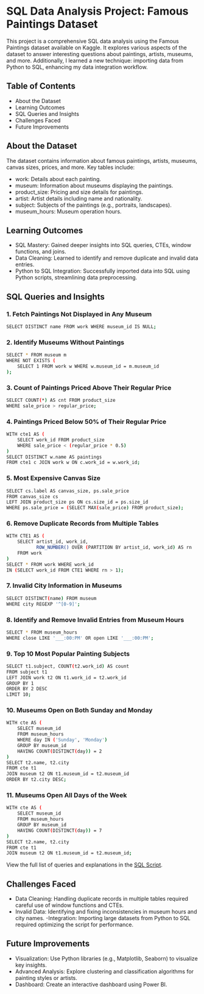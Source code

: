 # SQL Data Analysis Project: Famous Paintings Dataset
This project is a comprehensive SQL data analysis using the Famous Paintings dataset available on Kaggle. It explores various aspects of the dataset to answer interesting questions about paintings, artists, museums, and more. Additionally, I learned a new technique: importing data from Python to SQL, enhancing my data integration workflow.

## Table of Contents
- About the Dataset
- Learning Outcomes
- SQL Queries and Insights
- Challenges Faced
- Future Improvements

## About the Dataset
The dataset contains information about famous paintings, artists, museums, canvas sizes, prices, and more. Key tables include:
- work: Details about each painting.
- museum: Information about museums displaying the paintings.
- product_size: Pricing and size details for paintings.
- artist: Artist details including name and nationality.
- subject: Subjects of the paintings (e.g., portraits, landscapes).
- museum_hours: Museum operation hours.

## Learning Outcomes
- SQL Mastery: Gained deeper insights into SQL queries, CTEs, window functions, and joins.
- Data Cleaning: Learned to identify and remove duplicate and invalid data entries.
- Python to SQL Integration: Successfully imported data into SQL using Python scripts, streamlining data preprocessing.

## SQL Queries and Insights

### 1. Fetch Paintings Not Displayed in Any Museum

```sh
SELECT DISTINCT name FROM work WHERE museum_id IS NULL;
```
### 2. Identify Museums Without Paintings

```sh
SELECT * FROM museum m
WHERE NOT EXISTS (
    SELECT 1 FROM work w WHERE w.museum_id = m.museum_id
);
```

### 3. Count of Paintings Priced Above Their Regular Price
```sh
SELECT COUNT(*) AS cnt FROM product_size
WHERE sale_price > regular_price;
```

### 4. Paintings Priced Below 50% of Their Regular Price
```sh
WITH cte1 AS (
    SELECT work_id FROM product_size
    WHERE sale_price < (regular_price * 0.5)
)
SELECT DISTINCT w.name AS paintings 
FROM cte1 c JOIN work w ON c.work_id = w.work_id;
```

### 5. Most Expensive Canvas Size
```sh
SELECT cs.label AS canvas_size, ps.sale_price
FROM canvas_size cs 
LEFT JOIN product_size ps ON cs.size_id = ps.size_id
WHERE ps.sale_price = (SELECT MAX(sale_price) FROM product_size);
```

### 6. Remove Duplicate Records from Multiple Tables
```sh
WITH CTE1 AS (
    SELECT artist_id, work_id, 
           ROW_NUMBER() OVER (PARTITION BY artist_id, work_id) AS rn 
    FROM work
)
SELECT * FROM work WHERE work_id 
IN (SELECT work_id FROM CTE1 WHERE rn > 1);
```

### 7. Invalid City Information in Museums
```sh
SELECT DISTINCT(name) FROM museum
WHERE city REGEXP '^[0-9]';
```

### 8. Identify and Remove Invalid Entries from Museum Hours
```sh
SELECT * FROM museum_hours 
WHERE close LIKE '___:00:PM' OR open LIKE '___:00:PM';
```

### 9. Top 10 Most Popular Painting Subjects
```sh
SELECT t1.subject, COUNT(t2.work_id) AS count
FROM subject t1 
LEFT JOIN work t2 ON t1.work_id = t2.work_id
GROUP BY 1
ORDER BY 2 DESC
LIMIT 10;
```

### 10. Museums Open on Both Sunday and Monday
```sh
WITH cte AS (
    SELECT museum_id 
    FROM museum_hours 
    WHERE day IN ('Sunday', 'Monday')
    GROUP BY museum_id
    HAVING COUNT(DISTINCT(day)) = 2
)
SELECT t2.name, t2.city 
FROM cte t1 
JOIN museum t2 ON t1.museum_id = t2.museum_id 
ORDER BY t2.city DESC;
```

### 11. Museums Open All Days of the Week
```sh
WITH cte AS (
    SELECT museum_id 
    FROM museum_hours 
    GROUP BY museum_id
    HAVING COUNT(DISTINCT(day)) = 7
)
SELECT t2.name, t2.city 
FROM cte t1 
JOIN museum t2 ON t1.museum_id = t2.museum_id;
```
View the full list of queries and explanations in the [SQL Script]().

## Challenges Faced
- Data Cleaning: Handling duplicate records in multiple tables required careful use of window functions and CTEs.
- Invalid Data: Identifying and fixing inconsistencies in museum hours and city names.
-Integration: Importing large datasets from Python to SQL required optimizing the script for performance.

## Future Improvements
- Visualization: Use Python libraries (e.g., Matplotlib, Seaborn) to visualize key insights.
- Advanced Analysis: Explore clustering and classification algorithms for painting styles or artists.
- Dashboard: Create an interactive dashboard using Power BI.
